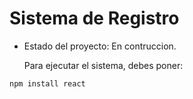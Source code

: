 <h1> Sistema de Registro</h1>

- Estado del proyecto: En contruccion.

  Para ejecutar el sistema, debes poner:

```npm install react```
  
